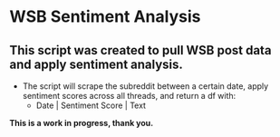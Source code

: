 # WSB Sentiment Analysis 
 
 ## This script was created to pull WSB post data and apply sentiment analysis. 
 
- The script will scrape the subreddit between a certain date, apply sentiment scores across all threads, and return a df with: 
    - Date | Sentiment Score | Text

**This is a work in progress, thank you.**
